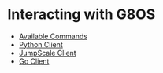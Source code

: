 # Interacting with G8OS

* [Available Commands](commands.md)
* [Python Client](python.md)
* [JumpScale Client](jumpscale.md)
* [Go Client](go.md)
